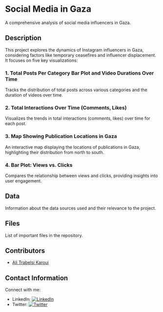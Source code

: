 # Social Media in Gaza

A comprehensive analysis of social media influencers in Gaza.

## Description

This project explores the dynamics of Instagram influencers in Gaza, considering factors like temporary ceasefires and influencer displacement. It focuses on five key visualizations:

### 1. Total Posts Per Category Bar Plot and Video Durations Over Time
Tracks the distribution of total posts across various categories and the duration of videos over time.

### 2. Total Interactions Over Time (Comments, Likes)
Visualizes the trends in total interactions (comments, likes) over time for each post.

### 3. Map Showing Publication Locations in Gaza
An interactive map displaying the locations of publications in Gaza, highlighting their distribution from north to south.

### 4. Bar Plot: Views vs. Clicks
Compares the relationship between views and clicks, providing insights into user engagement.

## Data

Information about the data sources used and their relevance to the project.

## Files

List of important files in the repository.

## Contributors

- [Ali Trabelsi Karoui](https://github.com/Tromba22)

## Contact Information

Connect with me:
- LinkedIn: [![LinkedIn](https://img.shields.io/badge/LinkedIn-Profile-blue)](https://www.linkedin.com/in/ali-trabelsi-karoui-226990151/)
- Twitter: [![Twitter](https://img.shields.io/badge/Twitter-Profile-blue)](https://twitter.com/ali_tromba)
